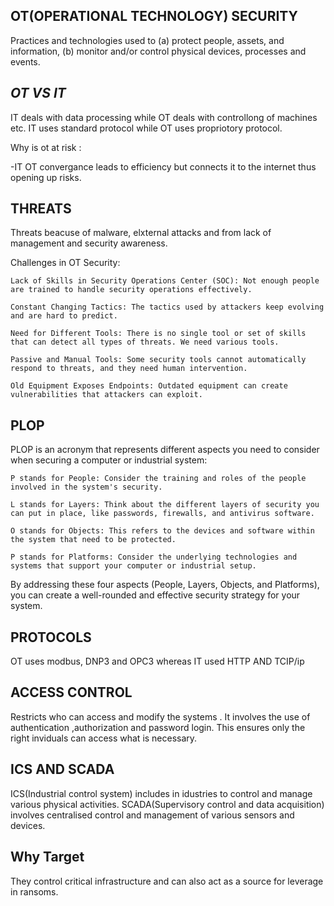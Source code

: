 **OT(OPERATIONAL TECHNOLOGY) SECURITY**
---

Practices and technologies used to (a) protect people, assets, and information, (b) monitor and/or control physical devices, processes and events.

***OT VS IT***
---

IT deals with data processing while OT deals with controllong of machines etc.
IT uses standard protocol while OT uses propriotory protocol.

Why is ot at risk :

-IT OT convergance leads to efficiency but connects it to the internet thus opening up risks.

**THREATS**
---

Threats beacuse of malware, elxternal attacks and from lack of management and security awareness.


Challenges in OT Security:

    Lack of Skills in Security Operations Center (SOC): Not enough people are trained to handle security operations effectively.

    Constant Changing Tactics: The tactics used by attackers keep evolving and are hard to predict.

    Need for Different Tools: There is no single tool or set of skills that can detect all types of threats. We need various tools.

    Passive and Manual Tools: Some security tools cannot automatically respond to threats, and they need human intervention.

    Old Equipment Exposes Endpoints: Outdated equipment can create vulnerabilities that attackers can exploit.

  **PLOP**
  ---

   PLOP is an acronym that represents different aspects you need to consider when securing a computer or industrial system:

    P stands for People: Consider the training and roles of the people involved in the system's security.

    L stands for Layers: Think about the different layers of security you can put in place, like passwords, firewalls, and antivirus software.

    O stands for Objects: This refers to the devices and software within the system that need to be protected.

    P stands for Platforms: Consider the underlying technologies and systems that support your computer or industrial setup.

By addressing these four aspects (People, Layers, Objects, and Platforms), you can create a well-rounded and effective security strategy for your system.

 **PROTOCOLS**
 ---
 
 OT uses modbus, DNP3 and OPC3
 whereas IT used HTTP AND TCIP/ip
 
 **ACCESS CONTROL**
 ---
 Restricts who can access and modify the systems . It involves the use of authentication ,authorization and password login.
 This ensures only the right inviduals can access what is necessary.

 
 **ICS AND SCADA**
 ---
 ICS(Industrial control system) includes in idustries to control and manage various physical activities.
 SCADA(Supervisory control and data acquisition) involves centralised control and management of various sensors and devices.
 
 **Why Target**
 ---
 They control critical infrastructure and can also act as a source for leverage in ransoms.
 
 

